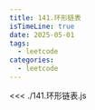 ```yaml
---
title: 141.环形链表
isTimeLine: true
date: 2025-05-01
tags:
  - leetcode
categories:
  - leetcode
---
```


<<< ./141.环形链表.js
